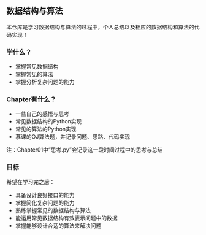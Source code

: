 ## 数据结构与算法
本仓库是学习数据结构与算法的过程中，个人总结以及相应的数据结构和算法的代码实现！

### 学什么？
- 掌握常见数据结构
- 掌握常见的算法
- 掌握分析复杂问题的能力

### Chapter有什么？
- 一些自己的感悟与思考
- 常见数据结构的Python实现
- 常见的算法的Python实现
- 慕课的OJ算法题，并记录问题、思路、代码实现

注：Chapter01中“思考.py”会记录这一段时间过程中的思考与总结

### 目标
希望在学习完之后：
- 具备设计良好接口的能力
- 掌握简化复杂问题的能力
- 熟练掌握常见的数据结构与算法
- 能运用常见数据结构有效表示问题中的数据
- 掌握能够设计合适的算法来解决问题

